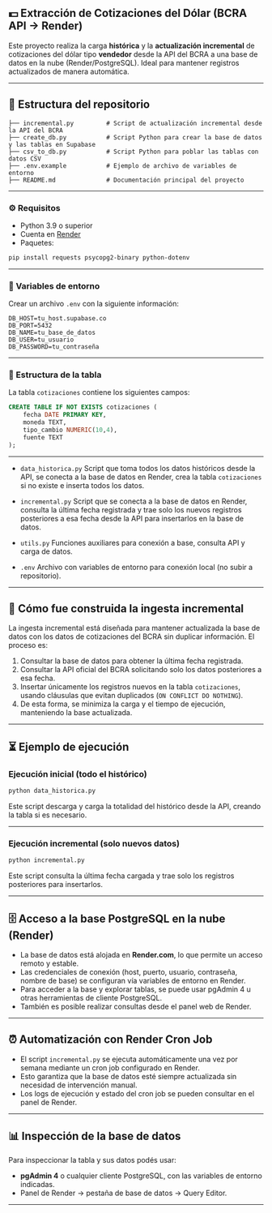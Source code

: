 ## 💵 Extracción de Cotizaciones del Dólar (BCRA API → Render)

Este proyecto realiza la carga **histórica** y la **actualización incremental** de cotizaciones del dólar tipo **vendedor** desde la API del BCRA a una base de datos en la nube (Render/PostgreSQL). Ideal para mantener registros actualizados de manera automática.

---

## 📁 Estructura del repositorio

```text
├── incremental.py         # Script de actualización incremental desde la API del BCRA
├── create_db.py           # Script Python para crear la base de datos y las tablas en Supabase
├── csv_to_db.py           # Script Python para poblar las tablas con datos CSV
├── .env.example           # Ejemplo de archivo de variables de entorno
├── README.md              # Documentación principal del proyecto
```

---

### ⚙️ Requisitos

* Python 3.9 o superior
* Cuenta en [Render](https://render.com/)
* Paquetes:

```bash
pip install requests psycopg2-binary python-dotenv
```

---

### 🔐 Variables de entorno

Crear un archivo `.env` con la siguiente información:

```env
DB_HOST=tu_host.supabase.co
DB_PORT=5432
DB_NAME=tu_base_de_datos
DB_USER=tu_usuario
DB_PASSWORD=tu_contraseña
```

---

### 🧱 Estructura de la tabla

La tabla `cotizaciones` contiene los siguientes campos:

```sql
CREATE TABLE IF NOT EXISTS cotizaciones (
    fecha DATE PRIMARY KEY,
    moneda TEXT,
    tipo_cambio NUMERIC(10,4),
    fuente TEXT
);
```

---


* `data_historica.py`
  Script que toma todos los datos históricos desde la API, se conecta a la base de datos en Render, crea la tabla `cotizaciones` si no existe e inserta todos los datos.

* `incremental.py`
  Script que se conecta a la base de datos en Render, consulta la última fecha registrada y trae solo los nuevos registros posteriores a esa fecha desde la API para insertarlos en la base de datos.

* `utils.py`
  Funciones auxiliares para conexión a base, consulta API y carga de datos.

* `.env`
  Archivo con variables de entorno para conexión local (no subir a repositorio).

---

## 🚀 Cómo fue construida la ingesta incremental

La ingesta incremental está diseñada para mantener actualizada la base de datos con los datos de cotizaciones del BCRA sin duplicar información. El proceso es:

1. Consultar la base de datos para obtener la última fecha registrada.
2. Consultar la API oficial del BCRA solicitando solo los datos posteriores a esa fecha.
3. Insertar únicamente los registros nuevos en la tabla `cotizaciones`, usando cláusulas que evitan duplicados (`ON CONFLICT DO NOTHING`).
4. De esta forma, se minimiza la carga y el tiempo de ejecución, manteniendo la base actualizada.

---

## ⏳ Ejemplo de ejecución

### Ejecución inicial (todo el histórico)

```bash
python data_historica.py
```

Este script descarga y carga la totalidad del histórico desde la API, creando la tabla si es necesario.

---

### Ejecución incremental (solo nuevos datos)

```bash
python incremental.py
```

Este script consulta la última fecha cargada y trae solo los registros posteriores para insertarlos.

---

## 🗄️ Acceso a la base PostgreSQL en la nube (Render)

* La base de datos está alojada en **Render.com**, lo que permite un acceso remoto y estable.
* Las credenciales de conexión (host, puerto, usuario, contraseña, nombre de base) se configuran vía variables de entorno en Render.
* Para acceder a la base y explorar tablas, se puede usar pgAdmin 4 u otras herramientas de cliente PostgreSQL.
* También es posible realizar consultas desde el panel web de Render.

---

## ⏰ Automatización con Render Cron Job

* El script `incremental.py` se ejecuta automáticamente una vez por semana mediante un cron job configurado en Render.
* Esto garantiza que la base de datos esté siempre actualizada sin necesidad de intervención manual.
* Los logs de ejecución y estado del cron job se pueden consultar en el panel de Render.

---


## 📊 Inspección de la base de datos

Para inspeccionar la tabla y sus datos podés usar:

* **pgAdmin 4** o cualquier cliente PostgreSQL, con las variables de entorno indicadas.
* Panel de Render → pestaña de base de datos → Query Editor.

---
